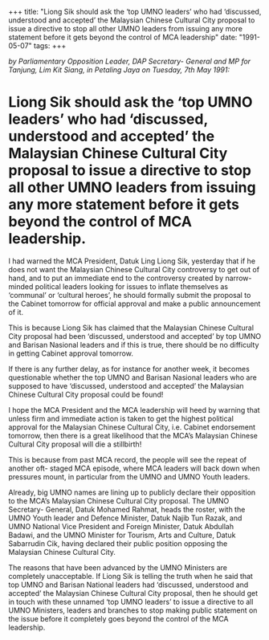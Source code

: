 +++ 
title: "Liong Sik should ask the ‘top UMNO leaders’ who had ‘discussed, understood and accepted’ the Malaysian Chinese Cultural City proposal to issue a directive to stop all other UMNO leaders from issuing any more statement before it gets beyond the control of MCA leadership"
date: "1991-05-07"
tags:
+++

_by Parliamentary Opposition Leader, DAP Secretary- General and MP for Tanjung, Lim Kit Siang, in Petaling Jaya on Tuesday, 7th May 1991:_

# Liong Sik should ask the ‘top UMNO leaders’ who had ‘discussed, understood and accepted’ the Malaysian Chinese Cultural City proposal to issue a directive to stop all other UMNO leaders from issuing any more statement before it gets beyond the control of MCA leadership.

I had warned the MCA President, Datuk Ling Liong Sik, yesterday that if he does not want the Malaysian Chinese Cultural City controversy to get out of hand, and to put an immediate end to the controversy created by narrow- minded political leaders looking for issues to inflate themselves as ‘communal’ or ‘cultural heroes’, he should formally submit the proposal to the Cabinet tomorrow for official approval and make a public announcement of it.</u>

This is because Liong Sik has claimed that the Malaysian Chinese Cultural City proposal had been ‘discussed, understood and accepted’ by top UMNO and Barisan Nasional leaders and if this is true, there should be no difficulty in getting Cabinet approval tomorrow.

If there is any further delay, as for instance for another week, it becomes questionable whether the top UMNO and Barisan Nasional leaders who are supposed to have ‘discussed, understood and accepted’ the Malaysian Chinese Cultural City proposal could be found!

I hope the MCA President and the MCA leadership will heed by warning that unless firm and immediate action is taken to get the highest political approval for the Malaysian Chinese Cultural City, i.e. Cabinet endorsement tomorrow, then there is a great likelihood that the MCA’s Malaysian Chinese Cultural City proposal will die a stillbirth!

This is because from past MCA record, the people will see the repeat of another oft- staged MCA episode, where MCA leaders will back down when pressures mount, in particular from the UMNO and UMNO Youth leaders.

Already, big UMNO names are lining up to publicly declare their opposition to the MCA’s Malaysian Chinese Cultural City proposal. The 
UMNO Secretary- General, Datuk Mohamed Rahmat, heads the roster, with the UMNO Youth leader and Defence Minister, Datuk Najib Tun Razak, and UMNO National Vice President and Foreign Minister, Datuk Abdullah Badawi, and the UMNO Minister for Tourism, Arts and Culture, Datuk Sabarrudin Cik, having declared their public position opposing the Malaysian Chinese Cultural City.

The reasons that have been advanced by the UMNO Ministers are completely unacceptable. If Liong Sik is telling the truth when he said that top UMNO and Barisan National leaders had ‘discussed, understood and accepted’ the Malaysian Chinese Cultural City proposal, then he should get in touch with these unnamed ‘top UMNO leaders’ to issue a directive to all UMNO Ministers, leaders and branches to stop making public statement on the issue before it completely goes beyond the control of the MCA leadership.
 
